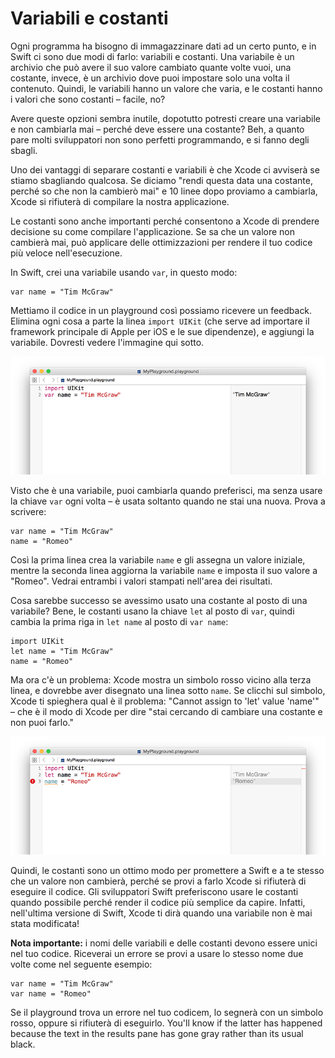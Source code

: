 # Variabili e costanti

Ogni programma ha bisogno di immagazzinare dati ad un certo punto, e in Swift ci sono due modi di farlo: variabili e costanti. Una variabile è un archivio che può avere il suo valore cambiato quante volte vuoi, una costante, invece, è un archivio dove puoi impostare solo una volta il contenuto. Quindi, le variabili hanno un valore che varia, e le costanti hanno i valori che sono costanti – facile, no?

Avere queste opzioni sembra inutile, dopotutto potresti creare una variabile e non cambiarla mai – perché deve essere una costante? Beh, a quanto pare molti sviluppatori non sono perfetti programmando, e si fanno degli sbagli.

Uno dei vantaggi di separare costanti e variabili è che Xcode ci avviserà se stiamo sbagliando qualcosa. Se diciamo "rendi questa data una costante, perché so che non la cambierò mai" e 10 linee dopo proviamo a cambiarla, Xcode si rifiuterà di compilare la nostra applicazione.

Le costanti sono anche importanti perché consentono a Xcode di prendere decisione su come compilare l'applicazione. Se sa che un valore non cambierà mai, può applicare delle ottimizzazioni per rendere il tuo codice più veloce nell'esecuzione.

In Swift, crei una variabile usando `var`, in questo modo:

    var name = "Tim McGraw"

Mettiamo il codice in un playground così possiamo ricevere un feedback. Elimina ogni cosa a parte la linea `import UIKit` (che serve ad importare il framework principale di Apple per iOS e le sue dipendenze), e aggiungi la variabile. Dovresti vedere l'immagine qui sotto.

![Nel playground su Xcode, scrivi a sinistra il tuo codice e vedi i risultati subito dopo sulla destra.](0-2.png)

Visto che è una variabile, puoi cambiarla quando preferisci, ma senza usare la chiave `var` ogni volta – è usata soltanto quando ne stai una nuova. Prova a scrivere:

    var name = "Tim McGraw"
    name = "Romeo"

Così la prima linea crea la variabile `name` e gli assegna un valore iniziale, mentre la seconda linea aggiorna la variabile `name` e imposta il suo valore a "Romeo". Vedrai entrambi i valori stampati nell'area dei risultati.

Cosa sarebbe successo se avessimo usato una costante al posto di una variabile? Bene, le costanti usano la chiave `let` al posto di `var`, quindi cambia la prima riga in `let name` al posto di `var name`:

    import UIKit
    let name = "Tim McGraw"
    name = "Romeo"

Ma ora c'è un problema: Xcode mostra un simbolo rosso vicino alla terza linea, e dovrebbe aver disegnato una linea sotto `name`. Se clicchi sul simbolo, Xcode ti spieghera qual è il problema: "Cannot assign to 'let' value 'name'" – che è il modo di Xcode per dire "stai cercando di cambiare una costante e non puoi farlo."

![Se provi a cambiare una costante in Swift, Xcode si rifiuterà di compilare l'app.](0-3.png)

Quindi, le costanti sono un ottimo modo per promettere a Swift e a te stesso che un valore non cambierà, perché se provi a farlo Xcode si rifiuterà di eseguire il codice. Gli sviluppatori Swift preferiscono usare le costanti quando possibile perché render il codice più semplice da capire. Infatti, nell'ultima versione di Swift, Xcode ti dirà quando una variabile non è mai stata modificata!

**Nota importante:** i nomi delle variabili e delle costanti devono essere unici nel tuo codice. Riceverai un errore se provi a usare lo stesso nome due volte come nel seguente esempio:

    var name = "Tim McGraw"
    var name = "Romeo"

Se il playground trova un errore nel tuo codicem, lo segnerà con un simbolo rosso, oppure si rifiuterà di eseguirlo. You'll know if the latter has happened because the text in the results pane has gone gray rather than its usual black.
